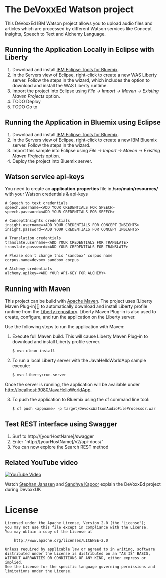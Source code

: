 The DeVoxxEd Watson project
=================================

This DeVoxxEd IBM Watson project allows you to upload audio files and articles which are processed by different Watson services like Concept Insights, Speech to Text and Alchemy Language. 

## Running the Application Locally in Eclipse with Liberty

1. Download and install [IBM Eclipse Tools for Bluemix](https://developer.ibm.com/wasdev/downloads/#asset/tools-IBM_Eclipse_Tools_for_Bluemix).
2. In the Servers view of Eclipse, right-click to create a new WAS Liberty server. Follow the steps in the wizard, which includes the option to download and install the WAS Liberty runtime.
3. Import the project into Eclipse using *File -> Import -> Maven -> Existing Maven Projects* option.
4. TODO Deploy 
5. TODO Go to

## Running the Application in Bluemix using Eclipse

1. Download and install [IBM Eclipse Tools for Bluemix](https://developer.ibm.com/wasdev/downloads/#asset/tools-IBM_Eclipse_Tools_for_Bluemix).
2. In the Servers view of Eclipse, right-click to create a new IBM Bluemix server. Follow the steps in the wizard.
3. Import this sample into Eclipse using *File -> Import -> Maven -> Existing Maven Projects* option.
4. Deploy the project into Bluemix server. 


## Watson service api-keys

You need to create an  __application.properties__ file in  __/src/main/resources/__ with your Watson credentials & api-keys

~~~~ 
# Speech to text credentials
speech.username=<ADD YOUR CREDENTIALS FOR SPEECH>
speech.password=<ADD YOUR CREDENTIALS FOR SPEECH>

# ConceptInsights credentials
insight.username=<ADD YOUR CREDENTIALS FOR CONCEPT INSIGHTS>
insight.password=<ADD YOUR CREDENTIALS FOR CONCEPT INSIGHTS>

# Translation credentials
translate.username=<ADD YOUR CREDENTIALS FOR TRANSLATE>
translate.password=<ADD YOUR CREDENTIALS FOR TRANSLATE>

# Please don't change this 'sandbox' corpus name
corpus.name=devoxx_sandbox_corpus

# Alchemy credentials
alchemy.apikey=<ADD YOUR API-KEY FOR ALCHEMY>
~~~~ 

## Running with Maven

This project can be build with [Apache Maven](http://maven.apache.org/). The project uses [Liberty Maven Plug-in][] to automatically download and install Liberty profile runtime from the [Liberty repository](https://developer.ibm.com/wasdev/downloads/). Liberty Maven Plug-in is also used to create, configure, and run the application on the Liberty server. 

Use the following steps to run the application with Maven:

1. Execute full Maven build. This will cause Liberty Maven Plug-in to download and install Liberty profile server.
    ```bash
    $ mvn clean install
    ```

2. To run a local Liberty server with the JavaHelloWorldApp sample execute:
    ```bash
    $ mvn liberty:run-server
    ```

Once the server is running, the application will be available under [http://localhost:9080/JavaHelloWorldApp](http://localhost:9080/JavaHelloWorldApp).


3. To push the application to Bluemix using the cf command line tool:
    ```bash
    $ cf push <appname> -p target/DevoxxWatsonAudioFileProcessor.war
    ```

## Test REST interface using Swagger

1. Surf to http://[yourHostName]/swagger
2. Enter "http://[yourHostName]/v2/api-docs/"
3. You can now explore the Search REST method

## Related YouTube video
  
[![YouTube Video](http://img.youtube.com/vi/KC7CMrLLm14/0.jpg)](https://www.youtube.com/watch?v=KC7CMrLLm14)

Watch [Stephan Janssen](https://twitter.com/stephan007) and [Sandhya Kapoor](https://twitter.com/sandhyakapoor9) explain the DeVoxxEd project during DevoxxUK

# License

```text
Licensed under the Apache License, Version 2.0 (the "License");
you may not use this file except in compliance with the License.
You may obtain a copy of the License at

    http://www.apache.org/licenses/LICENSE-2.0

Unless required by applicable law or agreed to in writing, software
distributed under the License is distributed on an "AS IS" BASIS,
WITHOUT WARRANTIES OR CONDITIONS OF ANY KIND, either express or implied.
See the License for the specific language governing permissions and
limitations under the License.
````
